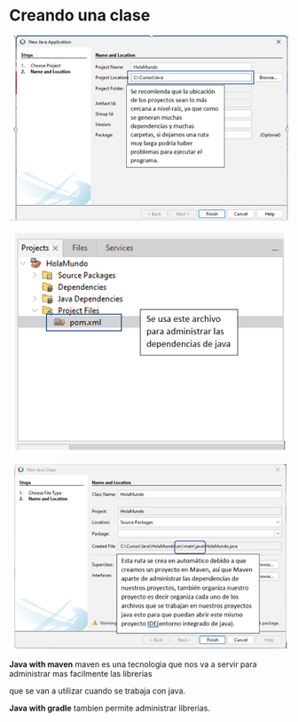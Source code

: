 # Creando una clase

![clase1](/imagenesjava/clase1.png "clase1")

![dependencia](/imagenesjava/dependencia.png "dependencia")

![raiz](/imagenesjava/raiz1.png "raiz")


**Java with maven**  maven es una tecnologia que nos va a servir para administrar mas facilmente las librerias

que se van a utilizar cuando se trabaja con java.

**Java with gradle**  tambien permite administrar librerias.










